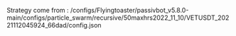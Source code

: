 Strategy come from : /configs/Flyingtoaster/passivbot_v5.8.0-main/configs/particle_swarm/recursive/50maxhrs2022_11_10/VETUSDT_20221112045924_66dad/config.json